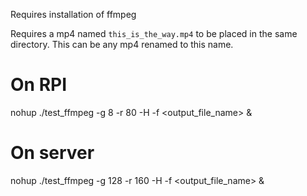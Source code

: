 Requires installation of ffmpeg

Requires a mp4 named `this_is_the_way.mp4` to be placed in the same directory. This can be any mp4 renamed to this name.

# On RPI
nohup ./test_ffmpeg -g 8 -r 80 -H <path to hackbench> -f <output_file_name> &

# On server
nohup ./test_ffmpeg -g 128 -r 160 -H <path to hackbench> -f <output_file_name> &